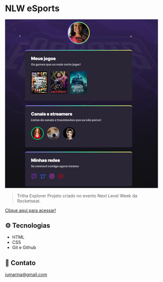 # NLW eSports

![preview](preview.png)

> Trilha Explorer
Projeto criado no evento Next Level Week da Rocketseat.

[Clique aqui para acessar!](https://julaan.github.io/nlw-esports-explorer/)

## ⚙ Tecnologias

- HTML
- CSS
- Git e Github

## 📩 Contato

jumarina@gmail.com
